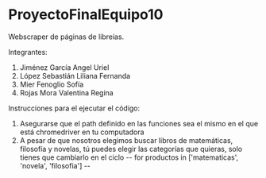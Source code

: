 # ProyectoFinalEquipo10
Webscraper de páginas de libreías.

Integrantes:
1. Jiménez García Angel Uriel
2. López Sebastián Liliana Fernanda 
3. Mier Fenoglio Sofía 
4. Rojas Mora Valentina Regina

Instrucciones para el ejecutar el código:
1. Asegurarse que el path definido en las funciones sea el mismo en el que está chromedriver en tu computadora
2. A pesar de que nosotros elegimos buscar libros de matemáticas, filosofía y novelas, tú puedes elegir las categorías que quieras, solo tienes que cambiarlo en el ciclo
-- for productos in ['matematicas', 'novela', 'filosofia'] --
